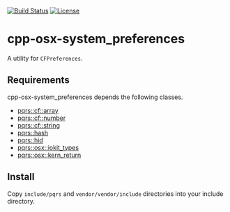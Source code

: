 [![Build Status](https://github.com/pqrs-org/cpp-osx-system_preferences/workflows/CI/badge.svg)](https://github.com/pqrs-org/cpp-osx-system_preferences/actions)
[![License](https://img.shields.io/badge/license-Boost%20Software%20License-blue.svg)](https://github.com/pqrs-org/cpp-osx-system_preferences/blob/main/LICENSE.md)

# cpp-osx-system_preferences

A utility for `CFPreferences`.

## Requirements

cpp-osx-system_preferences depends the following classes.

- [pqrs::cf::array](https://github.com/pqrs-org/cpp-cf-array)
- [pqrs::cf::number](https://github.com/pqrs-org/cpp-cf-number)
- [pqrs::cf::string](https://github.com/pqrs-org/cpp-cf-string)
- [pqrs::hash](https://github.com/pqrs-org/cpp-hash)
- [pqrs::hid](https://github.com/pqrs-org/cpp-hid)
- [pqrs::osx::iokit_types](https://github.com/pqrs-org/cpp-osx-iokit_types)
- [pqrs::osx::kern_return](https://github.com/pqrs-org/cpp-osx-kern_return)

## Install

Copy `include/pqrs` and `vendor/vendor/include` directories into your include directory.
